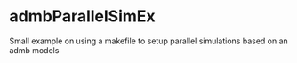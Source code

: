 # admbParallelSimEx
Small example on using a makefile to setup parallel simulations based on an admb models
